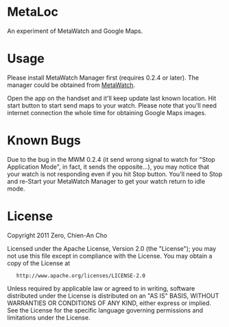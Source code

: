 # MetaLoc

An experiment of MetaWatch and Google Maps.

# Usage

Please install MetaWatch Manager first (requires 0.2.4 or later). The manager could be obtained from [MetaWatch](http://metawatch.org/).

Open the app on the handset and it'll keep update last known location. Hit start button to start send maps to your watch. Please note that you'll need internet connection the whole time for obtaining Google Maps images.

# Known Bugs

Due to the bug in the MWM 0.2.4 (it send wrong signal to watch for "Stop Application Mode", in fact, it sends the opposite…), you may notice that your watch is not responding even if you hit Stop button. You'll need to Stop and re-Start your MetaWatch Manager to get your watch return to idle mode.

# License

 Copyright 2011 Zero, Chien-An Cho

   Licensed under the Apache License, Version 2.0 (the "License");
   you may not use this file except in compliance with the License.
   You may obtain a copy of the License at

       http://www.apache.org/licenses/LICENSE-2.0

   Unless required by applicable law or agreed to in writing, software
   distributed under the License is distributed on an "AS IS" BASIS,
   WITHOUT WARRANTIES OR CONDITIONS OF ANY KIND, either express or implied.
   See the License for the specific language governing permissions and
   limitations under the License.